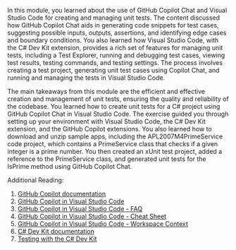In this module, you learned about the use of GitHub Copilot Chat and Visual Studio Code for creating and managing unit tests. The content discussed how GitHub Copilot Chat aids in generating code snippets for test cases, suggesting possible inputs, outputs, assertions, and identifying edge cases and boundary conditions. You also learned how Visual Studio Code, with the C# Dev Kit extension, provides a rich set of features for managing unit tests, including a Test Explorer, running and debugging test cases, viewing test results, testing commands, and testing settings. The process involves creating a test project, generating unit test cases using Copilot Chat, and running and managing the tests in Visual Studio Code.

The main takeaways from this module are the efficient and effective creation and management of unit tests, ensuring the quality and reliability of the codebase. You learned how to create unit tests for a C# project using GitHub Copilot Chat in Visual Studio Code. The exercise guided you through setting up your environment with Visual Studio Code, the C# Dev Kit extension, and the GitHub Copilot extensions. You also learned how to download and unzip sample apps, including the APL2007M4PrimeService code project, which contains a PrimeService class that checks if a given integer is a prime number. You then created an xUnit test project, added a reference to the PrimeService class, and generated unit tests for the IsPrime method using GitHub Copilot Chat.

Additional Reading:

1. [GitHub Copilot documentation](https://docs.github.com/copilot)
1. [GitHub Copilot in Visual Studio Code](https://code.visualstudio.com/docs/copilot/overview)
1. [GitHub Copilot in Visual Studio Code - FAQ](https://code.visualstudio.com/docs/copilot/faq)
1. [GitHub Copilot in Visual Studio Code - Cheat Sheet](https://code.visualstudio.com/docs/copilot/reference/copilot-vscode-features)
1. [GitHub Copilot in Visual Studio Code - Workspace Context](https://code.visualstudio.com/docs/copilot/reference/workspace-context)
1. [C# Dev Kit documentation](https://code.visualstudio.com/docs/csharp/csharp-dev-kit)
1. [Testing with the C# Dev Kit](https://code.visualstudio.com/docs/csharp/testing)
